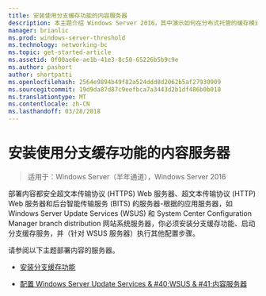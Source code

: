 ```yaml
---
title: 安装使用分支缓存功能的内容服务器
description: 本主题介绍 Windows Server 2016，其中演示如何在分布式托管的缓存模式优化分支机构中 WAN 带宽使用量部署分支缓存分支缓存部署指南中
manager: brianlic
ms.prod: windows-server-threshold
ms.technology: networking-bc
ms.topic: get-started-article
ms.assetid: 0f00ae6e-ae1b-41e3-8c50-65226b5b9c9e
ms.author: pashort
author: shortpatti
ms.openlocfilehash: 2564e9894b49f82a524ddd8d2062b5af27930909
ms.sourcegitcommit: 19d9da87d87c9eefbca7a3443d2b1df486b0b010
ms.translationtype: MT
ms.contentlocale: zh-CN
ms.lasthandoff: 03/28/2018
---
```

# <a name="install-content-servers-that-use-the-branchcache-feature"></a>安装使用分支缓存功能的内容服务器

>适用于：Windows Server（半年通道），Windows Server 2016

部署内容都安全超文本传输协议 (HTTPS) Web 服务器、超文本传输协议 (HTTP) Web 服务器和后台智能传输服务 (BITS) 的服务器-根据的应用服务器，如 Windows Server Update Services (WSUS) 和 System Center Configuration Manager branch distribution 网站系统服务器，你必须安装分支缓存功能、启动分支缓存服务，并（针对 WSUS 服务器）执行其他配置步骤。  
  
请参阅以下主题部署内容的服务器。  
  
-   [安装分支缓存功能](Install-the-BranchCache-Feature.md)  
  
-   [配置 Windows Server Update Services & #40;WSUS & #41;内容服务器](configure-wsus-content-servers.md)  
  


